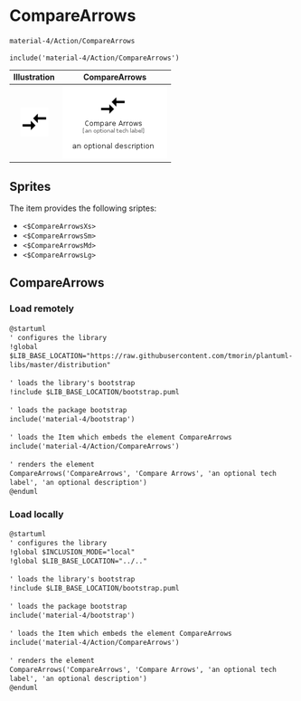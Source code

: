 # CompareArrows


```text
material-4/Action/CompareArrows
```

```text
include('material-4/Action/CompareArrows')
```



| Illustration | CompareArrows |
| :---: | :---: |
| ![illustration for Illustration](../../material-4/Action/CompareArrows.png) | ![illustration for CompareArrows](../../material-4/Action/CompareArrows.Local.png) |



## Sprites
The item provides the following sriptes:

- `<$CompareArrowsXs>`
- `<$CompareArrowsSm>`
- `<$CompareArrowsMd>`
- `<$CompareArrowsLg>`





## CompareArrows

### Load remotely
```plantuml
@startuml
' configures the library
!global $LIB_BASE_LOCATION="https://raw.githubusercontent.com/tmorin/plantuml-libs/master/distribution"

' loads the library's bootstrap
!include $LIB_BASE_LOCATION/bootstrap.puml

' loads the package bootstrap
include('material-4/bootstrap')

' loads the Item which embeds the element CompareArrows
include('material-4/Action/CompareArrows')

' renders the element
CompareArrows('CompareArrows', 'Compare Arrows', 'an optional tech label', 'an optional description')
@enduml
```

### Load locally
```plantuml
@startuml
' configures the library
!global $INCLUSION_MODE="local"
!global $LIB_BASE_LOCATION="../.."

' loads the library's bootstrap
!include $LIB_BASE_LOCATION/bootstrap.puml

' loads the package bootstrap
include('material-4/bootstrap')

' loads the Item which embeds the element CompareArrows
include('material-4/Action/CompareArrows')

' renders the element
CompareArrows('CompareArrows', 'Compare Arrows', 'an optional tech label', 'an optional description')
@enduml
```

